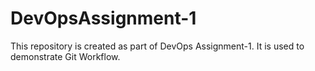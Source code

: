 # DevOpsAssignment-1
This repository is created as part of DevOps Assignment-1. It is used to demonstrate Git Workflow.
